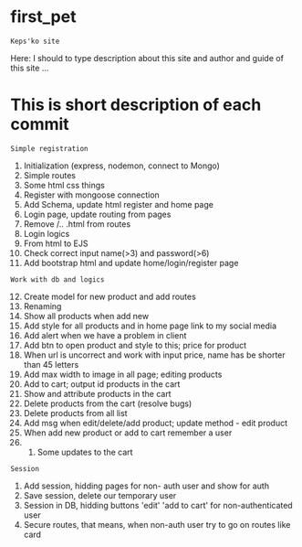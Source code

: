 # first_pet

`Keps'ko site`

Here: I should to type description about this site and author and guide of this site
...

# This is short description of each commit

`Simple registration`

1. Initialization (express, nodemon, connect to Mongo)
2. Simple routes
3. Some html css things
4. Register with mongoose connection
5. Add Schema, update html register and home page
6. Login page, update routing from pages
7. Remove /.. .html from routes
8. Login logics
9. From html to EJS
10. Check correct input name(>3) and password(>6)
11. Add bootstrap html and update home/login/register page

`Work with db and logics`

12. Create model for new product and add routes
13. Renaming
14. Show all products when add new
15. Add style for all products and in home page link to my social media
16. Add alert when we have a problem in client
17. Add btn to open product and style to this; price for product
18. When url is uncorrect and work with input price, name has be shorter than 45 letters
19. Add max width to image in all page; editing products
20. Add to cart; output id products in the cart
21. Show and attribute products in the cart
22. Delete products from the cart (resolve bugs)
23. Delete products from all list
24. Add msg when edit/delete/add product; update method - edit product
25. When add new product or add to cart remember a user
26. 1. Some updates to the cart

`Session`

1. Add session, hidding pages for non- auth user and show for auth
2. Save session, delete our temporary user
3. Session in DB, hidding buttons 'edit' 'add to cart' for non-authenticated user
4. Secure routes, that means, when non-auth user try to go on routes like card
